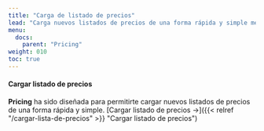 ```yaml
---
title: "Carga de listado de precios"
lead: "Carga nuevos listados de precios de una forma rápida y simple mediante un archivo CSV."
menu:
  docs:
    parent: "Pricing"
weight: 010
toc: true
---
```


#### Cargar listado de precios

**Pricing** ha sido diseñada para permitirte cargar nuevos listados de precios de una forma rápida y simple. [Cargar listado de precios →]({{< relref "/cargar-lista-de-precios" >}} "Cargar listado de precios")